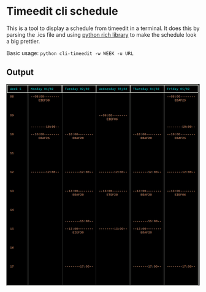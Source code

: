 # Timeedit cli schedule

This is a tool to display a schedule from timeedit in a terminal.
It does this by parsing the .ics file and using [python rich library](https://pypi.org/project/rich/) to make the schedule look a big prettier.

Basic usage:
`python cli-timeedit -w WEEK -u URL`

## Output
![Schedule image](schedule.png)
